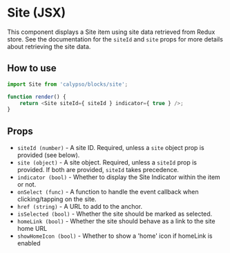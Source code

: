 # Site (JSX)

This component displays a Site item using site data retrieved from Redux store. See the documentation for the `siteId` and `site` props for more details about retrieving the site data.

## How to use

```js
import Site from 'calypso/blocks/site';

function render() {
	return <Site siteId={ siteId } indicator={ true } />;
}
```

## Props

- `siteId (number)` - A site ID. Required, unless a `site` object prop is provided (see below).
- `site (object)` - A site object. Required, unless a `siteId` prop is provided. If both are provided, `siteId` takes precedence.
- `indicator (bool)` - Whether to display the Site Indicator within the item or not.
- `onSelect (func)` - A function to handle the event callback when clicking/tapping on the site.
- `href (string)` - A URL to add to the anchor.
- `isSelected (bool)` - Whether the site should be marked as selected.
- `homeLink (bool)` - Whether the site should behave as a link to the site home URL
- `showHomeIcon (bool)` - Whether to show a 'home' icon if homeLink is enabled
